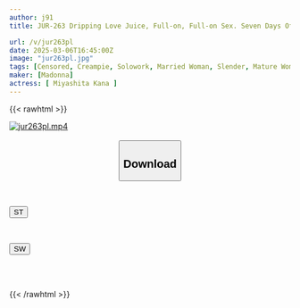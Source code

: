 ```yaml
---
author: j91
title: JUR-263 Dripping Love Juice, Full-on, Full-on Sex. Seven Days Of Implantation Sex Where My Husband's Boss Realized That I Was Truly A 'bitch'. Kana Miyashita

url: /v/jur263pl
date: 2025-03-06T16:45:00Z
image: "jur263pl.jpg"
tags: [Censored, Creampie, Solowork, Married Woman, Slender, Mature Woman, Cuckold	]
maker: [Madonna]
actress: [ Miyashita Kana ]
---
```



{{< rawhtml >}}

<div class="video" data-videoid="WyjaYLBPAoub2zR">
    <a href="javascript:;">
        <img src="/v/jur263pl/jur263pl.jpg" width="WIDTH" height="HEIGHT" alt="jur263pl.mp4" loading="lazy">
    </a>
</div>

<script type="text/javascript" src="https://j91.asia/asset/on-demand-st.js"></script>

<br>
  <link rel="stylesheet" href="https://j91.asia/asset/bs5.css">
  
  <center>
  <button class="btn btn-primary" type="button" data-bs-toggle="collapse" data-bs-target=".multi-collapse" aria-expanded="false" aria-controls="multiCollapseExample1 multiCollapseExample2"><h2>Download</h2></button></center>
</p>
<div class="row">
  <div class="col">
    <div class="collapse multi-collapse" id="multiCollapseExample1">
      <div class="card card-body">
	      	      <br>
<div class="buttons">  
<p><a href="/v/jur263pl/st.html" target="_blank"><button class="btn-hover color-3"><i class="fa fa-download"></i> ST</button></a></p></div>
    </div>
  </div>
</div>
  <div class="col">
    <div class="collapse multi-collapse" id="multiCollapseExample2">
      <div class="card card-body">
	      <br>
<div class="buttons">
<p><a href="/v/jur263pl/sw.html" target="_blank"><button class="btn-hover color-2"><i class="fa fa-download"></i> SW</button></a></p></div>
<br><br>
      </div>
    </div>
  </div>
</div>

{{< /rawhtml >}}